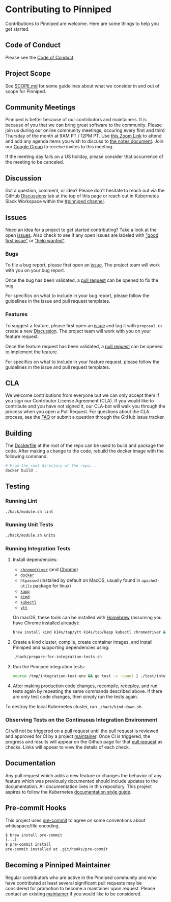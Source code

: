 # Contributing to Pinniped

Contributions to Pinniped are welcome. Here are some things to help you get started.

## Code of Conduct

Please see the [Code of Conduct](./CODE_OF_CONDUCT.md).

## Project Scope

See [SCOPE.md](./SCOPE.md) for some guidelines about what we consider in and out of scope for Pinniped.

## Community Meetings

Pinniped is better because of our contributors and maintainers. It is because of you that we can bring great software to the community. Please join us during our online community meetings, occuring every first and third Thursday of the month at 9AM PT / 12PM PT. Use [this Zoom Link](https://vmware.zoom.us/j/93798188973?pwd=T3pIMWxReEQvcWljNm1admRoZTFSZz09) to attend and add any agenda items you wish to discuss to [the notes document](https://hackmd.io/rd_kVJhjQfOvfAWzK8A3tQ?view). Join our [Google Group](https://groups.google.com/u/1/g/project-pinniped) to receive invites to this meeting.

If the meeting day falls on a US holiday, please consider that occurrence of the meeting to be canceled.

## Discussion

Got a question, comment, or idea? Please don't hesitate to reach out via the GitHub [Discussions](https://github.com/vmware-tanzu/pinniped/discussions) tab at the top of this page or reach out in Kubernetes Slack Workspace within the [#pinniped channel](https://kubernetes.slack.com/archives/C01BW364RJA).

## Issues

Need an idea for a project to get started contributing? Take a look at the open
[issues](https://github.com/vmware-tanzu/pinniped/issues).
Also check to see if any open issues are labeled with
["good first issue"](https://github.com/vmware-tanzu/pinniped/labels/good%20first%20issue)
or ["help wanted"](https://github.com/vmware-tanzu/pinniped/labels/help%20wanted).

### Bugs

To file a bug report, please first open an
[issue](https://github.com/vmware-tanzu/pinniped/issues/new?template=bug_report.md). The project team
will work with you on your bug report.

Once the bug has been validated, a [pull request](https://github.com/vmware-tanzu/pinniped/compare)
can be opened to fix the bug.

For specifics on what to include in your bug report, please follow the
guidelines in the issue and pull request templates.

### Features

To suggest a feature, please first open an
[issue](https://github.com/vmware-tanzu/pinniped/issues/new?template=feature-proposal.md)
and tag it with `proposal`, or create a new [Discussion](https://github.com/vmware-tanzu/pinniped/discussions).
The project team will work with you on your feature request.

Once the feature request has been validated, a [pull request](https://github.com/vmware-tanzu/pinniped/compare)
can be opened to implement the feature.

For specifics on what to include in your feature request, please follow the
guidelines in the issue and pull request templates.

## CLA

We welcome contributions from everyone but we can only accept them if you sign
our Contributor License Agreement (CLA). If you would like to contribute and you
have not signed it, our CLA-bot will walk you through the process when you open
a Pull Request. For questions about the CLA process, see the
[FAQ](https://cla.vmware.com/faq) or submit a question through the GitHub issue
tracker.

## Building

The [Dockerfile](Dockerfile) at the root of the repo can be used to build and
package the code. After making a change to the code, rebuild the docker image with the following command.

```bash
# From the root directory of the repo...
docker build .
```

## Testing

### Running Lint

```bash
./hack/module.sh lint
```

### Running Unit Tests

```bash
./hack/module.sh units
```

### Running Integration Tests

1. Install dependencies:

   - [`chromedriver`](https://chromedriver.chromium.org/) (and [Chrome](https://www.google.com/chrome/))
   - [`docker`](https://www.docker.com/)
   - `htpasswd` (installed by default on MacOS, usually found in `apache2-utils` package for linux)
   - [`kapp`](https://carvel.dev/#getting-started)
   - [`kind`](https://kind.sigs.k8s.io/docs/user/quick-start)
   - [`kubectl`](https://kubernetes.io/docs/tasks/tools/install-kubectl/)
   - [`ytt`](https://carvel.dev/#getting-started)

   On macOS, these tools can be installed with [Homebrew](https://brew.sh/) (assuming you have Chrome installed already):

   ```bash
   brew install kind k14s/tap/ytt k14s/tap/kapp kubectl chromedriver && brew cask install docker
   ```

1. Create a kind cluster, compile, create container images, and install Pinniped and supporting dependencies using:

   ```bash
   ./hack/prepare-for-integration-tests.sh
   ```

1. Run the Pinniped integration tests:

   ```bash
   source /tmp/integration-test-env && go test -v -count 1 ./test/integration
   ```

1. After making production code changes, recompile, redeploy, and run tests again by repeating the same
   commands described above. If there are only test code changes, then simply run the tests again.

To destroy the local Kubernetes cluster, run `./hack/kind-down.sh`.

### Observing Tests on the Continuous Integration Environment

[CI](https://hush-house.pivotal.io/teams/tanzu-user-auth/pipelines/pinniped-pull-requests)
will not be triggered on a pull request until the pull request is reviewed and
approved for CI by a project [maintainer](MAINTAINERS.md). Once CI is triggered,
the progress and results will appear on the Github page for that
[pull request](https://github.com/vmware-tanzu/pinniped/pulls) as checks. Links
will appear to view the details of each check.

## Documentation

Any pull request which adds a new feature or changes the behavior of any feature which was previously documented
should include updates to the documentation. All documentation lives in this repository. This project aspires to
follow the Kubernetes [documentation style guide](https://kubernetes.io/docs/contribute/style/style-guide).

## Pre-commit Hooks

This project uses [pre-commit](https://pre-commit.com/) to agree on some conventions about whitespace/file encoding.

```bash
$ brew install pre-commit
[...]
$ pre-commit install
pre-commit installed at .git/hooks/pre-commit
```

## Becoming a Pinniped Maintainer

Regular contributors who are active in the Pinniped community and who have contributed at least several
significant pull requests may be considered for promotion to become a maintainer upon request. Please
contact an existing [maintainer](MAINTAINERS.md) if you would like to be considered.
